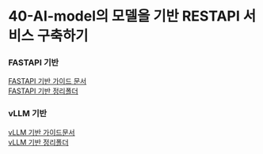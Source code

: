 # 40-AI-model의 모델을 기반 RESTAPI 서비스 구축하기

### FASTAPI 기반
[FASTAPI 기반 가이드 문서 ](./fastapi/fastapi_model_serving_explanation.md)  
[FASTAPI 기반 정리폴더 ](./fastapi)


### vLLM 기반
[vLLM 기반 가이드문서 ](./vllm/vLLM_Conversion_Guide.md)  
[vLLM 기반 정리폴더 ](./vllm)
